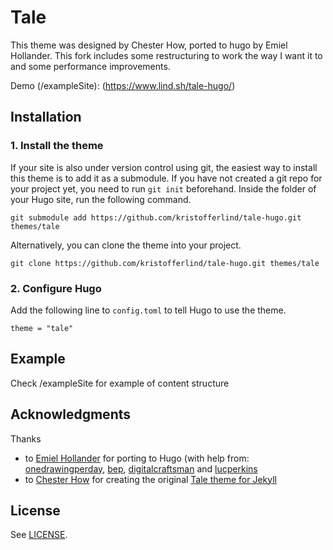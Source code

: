 # Tale

This theme was designed by Chester How, ported to hugo by Emiel Hollander. This fork includes some restructuring to work the way I want it to and some performance improvements.

Demo (/exampleSite): (https://www.lind.sh/tale-hugo/)

## Installation

### 1. Install the theme

If your site is also under version control using git, the easiest way to install this theme is to add it as a submodule. If you have not created a git repo for your project yet, you need to run `git init` beforehand. Inside the folder of your Hugo site, run the following command.

```
git submodule add https://github.com/kristofferlind/tale-hugo.git themes/tale
```

Alternatively, you can clone the theme into your project.

```
git clone https://github.com/kristofferlind/tale-hugo.git themes/tale
```

### 2. Configure Hugo

Add the following line to `config.toml` to tell Hugo to use the theme.

```
theme = "tale"
```

## Example
Check /exampleSite for example of content structure

## Acknowledgments

Thanks

- to [Emiel Hollander](//github.com/EmielH) for porting to Hugo (with help from: [onedrawingperday](//github.com/onedrawingperday), [bep](//github.com/bep), [digitalcraftsman](//github.com/digitalcraftsman) and [lucperkins](https://github.com/lucperkins)
- to [Chester How](//github.com/chesterhow) for creating the original [Tale theme for Jekyll](https://chesterhow.github.io/tale/)

## License
See [LICENSE](https://github.com/kristofferlind/tale-hugo/blob/master/LICENSE).
